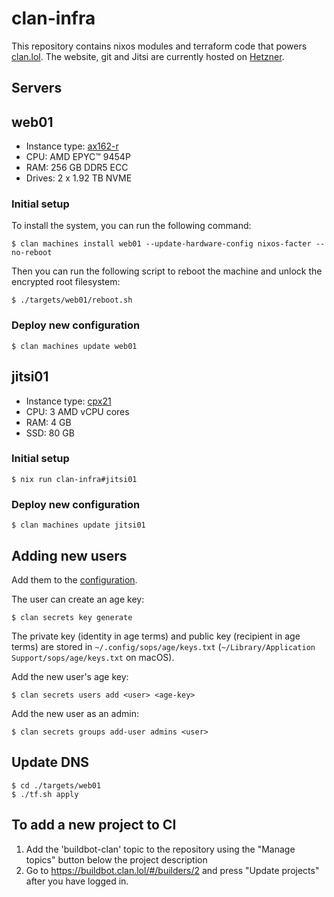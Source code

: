 # clan-infra

This repository contains nixos modules and terraform code that powers
[clan.lol](https://clan.lol/). The website, git and Jitsi are currently hosted
on [Hetzner](https://www.hetzner.com/).

## Servers

## web01

- Instance type: [ax162-r](https://www.hetzner.com/dedicated-rootserver/ax162-r)
- CPU: AMD EPYC™ 9454P
- RAM: 256 GB DDR5 ECC
- Drives: 2 x 1.92 TB NVME

### Initial setup

To install the system, you can run the following command:

```
$ clan machines install web01 --update-hardware-config nixos-facter --no-reboot
```

Then you can run the following script to reboot the machine and unlock the
encrypted root filesystem:

```
$ ./targets/web01/reboot.sh
```

### Deploy new configuration

```
$ clan machines update web01
```

## jitsi01

- Instance type: [cpx21](https://www.hetzner.com/cloud/)
- CPU: 3 AMD vCPU cores
- RAM: 4 GB
- SSD: 80 GB

### Initial setup

```
$ nix run clan-infra#jitsi01
```

### Deploy new configuration

```
$ clan machines update jitsi01
```

## Adding new users

Add them to the [configuration](modules/admins.nix).

The user can create an age key:

```
$ clan secrets key generate
```

The private key (identity in age terms) and public key (recipient in age terms)
are stored in `~/.config/sops/age/keys.txt`
(`~/Library/Application Support/sops/age/keys.txt` on macOS).

Add the new user's age key:

```
$ clan secrets users add <user> <age-key>
```

Add the new user as an admin:

```
$ clan secrets groups add-user admins <user>
```

## Update DNS

```
$ cd ./targets/web01
$ ./tf.sh apply
```

## To add a new project to CI

1. Add the 'buildbot-clan' topic to the repository using the "Manage topics"
   button below the project description
2. Go to https://buildbot.clan.lol/#/builders/2 and press "Update projects"
   after you have logged in.
